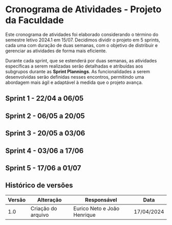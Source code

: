 # Cronograma de Atividades - Projeto da Faculdade

Este cronograma de atividades foi elaborado considerando o término do semestre letivo 2024.1 em 15/07. Decidimos dividir o projeto em 5 sprints, cada uma com duração de duas semanas, com o objetivo de distribuir e gerenciar as atividades de forma mais eficiente.

Durante cada sprint, que se estenderá por duas semanas, as atividades específicas a serem realizadas serão detalhadas e atribuídas aos subgrupos durante as **Sprint Plannings**. As funcionalidades a serem desenvolvidas serão definidas nesses encontros, permitindo uma abordagem mais ágil e adaptável à medida que o projeto avança.

## Sprint 1 - 22/04 a 06/05

## Sprint 2 - 06/05 a 20/05

## Sprint 3 - 20/05 a 03/06

## Sprint 4 - 03/06 a 17/06

## Sprint 5 - 17/06 a 01/07

## Histórico de versões

| **Versão** | **Alteração**      | **Responsável**             | **Data**   |
| ---------- | ------------------ | --------------------------- | ---------- |
| 1.0        | Criação do arquivo | Eurico Neto e João Henrique | 17/04/2024 |
